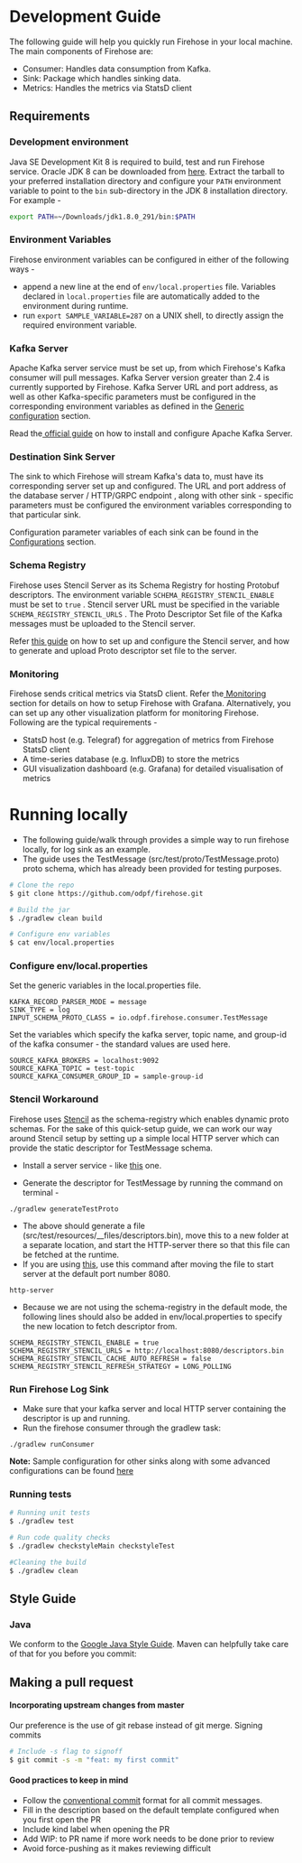 # Development Guide

The following guide will help you quickly run Firehose in your local machine. The main components of Firehose are:

- Consumer: Handles data consumption from Kafka.
- Sink: Package which handles sinking data.
- Metrics: Handles the metrics via StatsD client

## Requirements

### Development environment

Java SE Development Kit 8 is required to build, test and run Firehose service. Oracle JDK 8 can be downloaded from [here](https://www.oracle.com/in/java/technologies/javase/javase-jdk8-downloads.html). Extract the tarball to your preferred installation directory and configure your `PATH` environment variable to point to the `bin` sub-directory in the JDK 8 installation directory. For example -

```bash
export PATH=~/Downloads/jdk1.8.0_291/bin:$PATH
```

### Environment Variables

Firehose environment variables can be configured in either of the following ways -

- append a new line at the end of `env/local.properties` file. Variables declared in `local.properties` file are automatically added to the environment during runtime.
- run `export SAMPLE_VARIABLE=287` on a UNIX shell, to directly assign the required environment variable.

### Kafka Server

Apache Kafka server service must be set up, from which Firehose's Kafka consumer will pull messages. Kafka Server version greater than 2.4 is currently supported by Firehose. Kafka Server URL and port address, as well as other Kafka-specific parameters must be configured in the corresponding environment variables as defined in the [Generic configuration](../advance/generic) section.

Read the[ official guide](https://kafka.apache.org/quickstart) on how to install and configure Apache Kafka Server.

### Destination Sink Server

The sink to which Firehose will stream Kafka's data to, must have its corresponding server set up and configured. The URL and port address of the database server / HTTP/GRPC endpoint , along with other sink - specific parameters must be configured the environment variables corresponding to that particular sink.

Configuration parameter variables of each sink can be found in the [Configurations](../advance/generic/) section.

### Schema Registry

Firehose uses Stencil Server as its Schema Registry for hosting Protobuf descriptors. The environment variable `SCHEMA_REGISTRY_STENCIL_ENABLE` must be set to `true` . Stencil server URL must be specified in the variable `SCHEMA_REGISTRY_STENCIL_URLS` . The Proto Descriptor Set file of the Kafka messages must be uploaded to the Stencil server.

Refer [this guide](https://github.com/odpf/stencil/tree/master/server#readme) on how to set up and configure the Stencil server, and how to generate and upload Proto descriptor set file to the server.

### Monitoring

Firehose sends critical metrics via StatsD client. Refer the[ Monitoring](../concepts/monitoring.md#setting-up-grafana-with-firehose) section for details on how to setup Firehose with Grafana. Alternatively, you can set up any other visualization platform for monitoring Firehose. Following are the typical requirements -

- StatsD host \(e.g. Telegraf\) for aggregation of metrics from Firehose StatsD client
- A time-series database \(e.g. InfluxDB\) to store the metrics
- GUI visualization dashboard \(e.g. Grafana\) for detailed visualisation of metrics

# Running locally

- The following guide/walk through provides a simple way to run firehose locally, for log sink as an example.
- The guide uses the TestMessage (src/test/proto/TestMessage.proto) proto schema, which has already been provided for testing purposes.

```bash
# Clone the repo
$ git clone https://github.com/odpf/firehose.git

# Build the jar
$ ./gradlew clean build

# Configure env variables
$ cat env/local.properties
```
### Configure env/local.properties

Set the generic variables in the local.properties file.

```text
KAFKA_RECORD_PARSER_MODE = message
SINK_TYPE = log
INPUT_SCHEMA_PROTO_CLASS = io.odpf.firehose.consumer.TestMessage
```
Set the variables which specify the kafka server, topic name, and group-id of the kafka consumer - the standard values are used here.
```text
SOURCE_KAFKA_BROKERS = localhost:9092
SOURCE_KAFKA_TOPIC = test-topic
SOURCE_KAFKA_CONSUMER_GROUP_ID = sample-group-id
```

### Stencil Workaround
Firehose uses [Stencil](https://github.com/odpf/stencil) as the schema-registry which enables dynamic proto schemas. For the sake of this
quick-setup guide, we can work our way around Stencil setup by setting up a simple local HTTP server which can provide the static descriptor for TestMessage schema.


- Install a server service - like [this](https://github.com/http-party/http-server) one.

- Generate the descriptor for TestMessage by running the command on terminal -
```shell
./gradlew generateTestProto
```
- The above should generate a file (src/test/resources/__files/descriptors.bin), move this to a new folder at a separate location, and start the HTTP-server there so that this file can be fetched at the runtime.
- If you are using [this](https://github.com/http-party/http-server), use this command after moving the file to start server at the default port number 8080.
```shell
http-server
```
- Because we are not using the schema-registry in the default mode, the following lines should also be added in env/local.properties to specify the new location to fetch descriptor from.
```text
SCHEMA_REGISTRY_STENCIL_ENABLE = true
SCHEMA_REGISTRY_STENCIL_URLS = http://localhost:8080/descriptors.bin
SCHEMA_REGISTRY_STENCIL_CACHE_AUTO_REFRESH = false
SCHEMA_REGISTRY_STENCIL_REFRESH_STRATEGY = LONG_POLLING
```

### Run Firehose Log Sink

- Make sure that your kafka server and local HTTP server containing the descriptor is up and running.
- Run the firehose consumer through the gradlew task:
```shell
./gradlew runConsumer
```


**Note:** Sample configuration for other sinks along with some advanced configurations can be found [here](../advance/generic/)

### Running tests

```bash
# Running unit tests
$ ./gradlew test

# Run code quality checks
$ ./gradlew checkstyleMain checkstyleTest

#Cleaning the build
$ ./gradlew clean
```

## Style Guide

### Java

We conform to the [Google Java Style Guide](https://google.github.io/styleguide/javaguide.html). Maven can helpfully take care of that for you before you commit:

## Making a pull request

#### Incorporating upstream changes from master

Our preference is the use of git rebase instead of git merge. Signing commits

```bash
# Include -s flag to signoff
$ git commit -s -m "feat: my first commit"
```

#### Good practices to keep in mind

- Follow the [conventional commit](https://www.conventionalcommits.org/en/v1.0.0/) format for all commit messages.
- Fill in the description based on the default template configured when you first open the PR
- Include kind label when opening the PR
- Add WIP: to PR name if more work needs to be done prior to review
- Avoid force-pushing as it makes reviewing difficult
